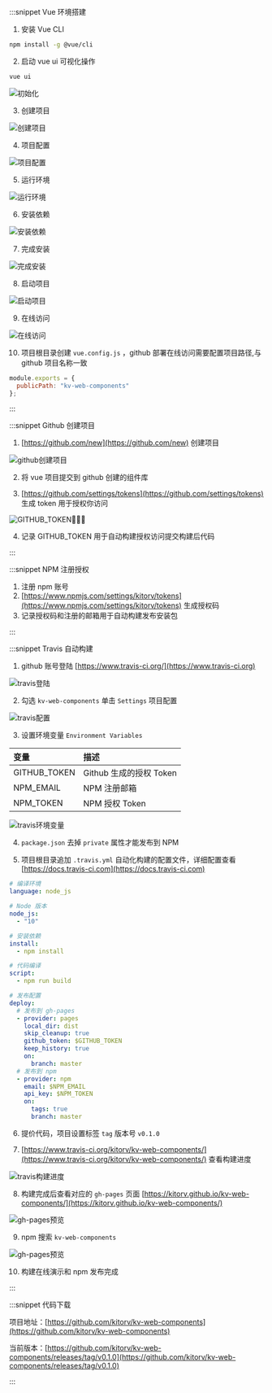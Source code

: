 :::snippet Vue 环境搭建

1. 安装 Vue CLI

```bash
npm install -g @vue/cli
```

2. 启动 vue ui 可视化操作

```bash
vue ui
```

![初始化](../../assets/images/vue-01-01.png)

3. 创建项目

![创建项目](../../assets/images/vue-01-02.png)

4. 项目配置

![项目配置](../../assets/images/vue-01-03.png)

5. 运行环境

![运行环境](../../assets/images/vue-01-04.png)

6. 安装依赖

![安装依赖](../../assets/images/vue-01-05.png)

7. 完成安装

![完成安装](../../assets/images/vue-01-06.png)

8. 启动项目

![启动项目](../../assets/images/vue-01-07.png)

9. 在线访问

![在线访问](../../assets/images/vue-01-08.png)

10. 项目根目录创建 `vue.config.js` ，github 部署在线访问需要配置项目路径,与 github 项目名称一致

```javascript
module.exports = {
  publicPath: "kv-web-components"
};
```

:::

:::snippet Github 创建项目

1. [https://github.com/new](https://github.com/new) 创建项目

![github创建项目](../../assets/images/vue-01-09.png)

2. 将 vue 项目提交到 github 创建的组件库

3. [https://github.com/settings/tokens](https://github.com/settings/tokens) 生成 token 用于授权你访问

![GITHUB_TOKEN](../../assets/images/vue-01-10.png)

4. 记录 GITHUB_TOKEN 用于自动构建授权访问提交构建后代码

:::

:::snippet NPM 注册授权

1. 注册 npm 账号
2. [https://www.npmjs.com/settings/kitorv/tokens](https://www.npmjs.com/settings/kitorv/tokens) 生成授权码
3. 记录授权码和注册的邮箱用于自动构建发布安装包

:::

:::snippet Travis 自动构建

1. github 账号登陆 [https://www.travis-ci.org/](https://www.travis-ci.org)

![travis登陆](../../assets/images/vue-01-11.png)

2. 勾选 `kv-web-components` 单击 `Settings` 项目配置

![travis配置](../../assets/images/vue-01-12.png)

3. 设置环境变量 `Environment Variables`

| 变量         | 描述                    |
| :----------- | :---------------------- |
| GITHUB_TOKEN | Github 生成的授权 Token |
| NPM_EMAIL    | NPM 注册邮箱            |
| NPM_TOKEN    | NPM 授权 Token          |

![travis环境变量](../../assets/images/vue-01-13.png)

4. `package.json` 去掉 `private` 属性才能发布到 NPM

5. 项目根目录追加 `.travis.yml` 自动化构建的配置文件，详细配置查看[https://docs.travis-ci.com](https://docs.travis-ci.com)

```yml
# 编译环境
language: node_js

# Node 版本
node_js:
  - "10"

# 安装依赖
install:
  - npm install

# 代码编译
script:
  - npm run build

# 发布配置
deploy:
  # 发布到 gh-pages
  - provider: pages
    local_dir: dist
    skip_cleanup: true
    github_token: $GITHUB_TOKEN
    keep_history: true
    on:
      branch: master
  # 发布到 npm
  - provider: npm
    email: $NPM_EMAIL
    api_key: $NPM_TOKEN
    on:
      tags: true
      branch: master
```

6. 提价代码，项目设置标签 `tag` 版本号 `v0.1.0`

7. [https://www.travis-ci.org/kitorv/kv-web-components/](https://www.travis-ci.org/kitorv/kv-web-components/) 查看构建进度

![travis构建进度](../../assets/images/vue-01-14.png)

8. 构建完成后查看对应的 `gh-pages` 页面 [https://kitorv.github.io/kv-web-components/](https://kitorv.github.io/kv-web-components/)

![gh-pages预览](../../assets/images/vue-01-15.png)

9. npm 搜索 `kv-web-components`

![gh-pages预览](../../assets/images/vue-01-16.png)

10. 构建在线演示和 npm 发布完成

:::

:::snippet 代码下载

项目地址：[https://github.com/kitorv/kv-web-components](https://github.com/kitorv/kv-web-components)

当前版本：[https://github.com/kitorv/kv-web-components/releases/tag/v0.1.0](https://github.com/kitorv/kv-web-components/releases/tag/v0.1.0)

:::
